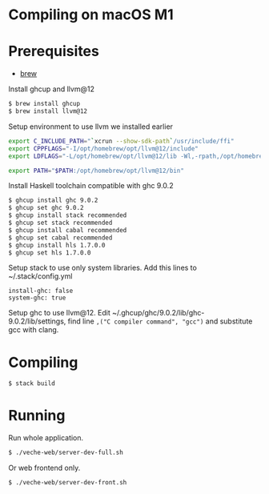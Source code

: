 # Compiling on macOS M1

# Prerequisites
- [brew](https://brew.sh)

Install ghcup and llvm@12

```sh
$ brew install ghcup
$ brew install llvm@12
```

Setup environment to use llvm we installed earlier

```sh
export C_INCLUDE_PATH="`xcrun --show-sdk-path`/usr/include/ffi"
export CPPFLAGS="-I/opt/homebrew/opt/llvm@12/include"
export LDFLAGS="-L/opt/homebrew/opt/llvm@12/lib -Wl,-rpath,/opt/homebrew/opt/llvm@12/lib"

export PATH="$PATH:/opt/homebrew/opt/llvm@12/bin"
```

Install Haskell toolchain compatible with ghc 9.0.2

```sh
$ ghcup install ghc 9.0.2
$ ghcup set ghc 9.0.2
$ ghcup install stack recommended
$ ghcup set stack recommended
$ ghcup install cabal recommended
$ ghcup set cabal recommended
$ ghcup install hls 1.7.0.0
$ ghcup set hls 1.7.0.0
```

Setup stack to use only system libraries. Add this lines to ~/.stack/config.yml
```
install-ghc: false
system-ghc: true
```

Setup ghc to use llvm@12. Edit ~/.ghcup/ghc/9.0.2/lib/ghc-9.0.2/lib/settings, find line `,("C compiler command", "gcc")` and substitute gcc with clang.

# Compiling
```sh
$ stack build
```

# Running
Run whole application.
```sh
$ ./veche-web/server-dev-full.sh
```

Or web frontend only.
```sh
$ ./veche-web/server-dev-front.sh
```
